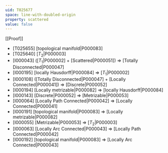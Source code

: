 ```yaml
---
uid: T025677
space: line-with-doubled-origin
property: scattered
value: false
---
```

[[Proof]]

* [T025655] [topological manifold|P000083]
* [T025640] [$T_2$|P000003]
* [I000043] ([$T_1$|P000002] + [Scattered|P000051]) => [Totally Disconnected|P000047]
* [I000195] [locally Hausdorff|P000084] => [$T_1$|P000002]
* [I000108] ([Totally Disconnected|P000047] + [Locally Connected|P000041]) => [Discrete|P000052]
* [I000194] [Locally metrizable|P000082] => [locally Hausdorff|P000084]
* [I000143] [Discrete|P000052] => [Metrizable|P000053]
* [I000064] [Locally Path Connected|P000042] => [Locally Connected|P000041]
* [I000191] [topological manifold|P000083] => [Locally metrizable|P000082]
* [I000055] [Metrizable|P000053] => [$T_2$|P000003]
* [I000063] [Locally Arc Connected|P000043] => [Locally Path Connected|P000042]
* [I000192] [topological manifold|P000083] => [Locally Arc Connected|P000043]


